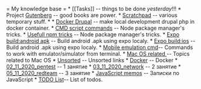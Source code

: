 = My knowledge base =
    * [[Tasks]] -- things to be done _yesterday_!!!
    * Project [Gutenberg](Gutenberg) -- good books are power.
    * [Scratchpad](Scratchpad) -- various temporary stuff.
    * 
    * [Docker Drupal](Docker-Drupal) -- make local development drupal php in docker container.
    * [CMD script commands](cmd-scripts) -- Node package manager's tricks.
    * [Usefull npm tricks](npm-tricks) -- Node package manager's tricks.
    * [Expo build:android apk](expo_build_android) -- Build android .apk using expo localy.
    * [Expo build:ios](expo_build_ios) -- Build android .apk using expo localy.
    * [Mobile emulation cmd](mobile_emulation_cmd)-- Commands to work with emulator/simulator from terminal.
    * [Mac OS related ](mac_os_stuff)-- Topics related to Mac OS
    * [Unsorted](unsorted.md) -- Unsorted links
    * [Docker](docker.md) -- Docker
    * [02_11_2020_pentest](02_11_2020_pentest.md) -- 1 занятие
    * [03_11_2020_network](03_11_2020_network.md) -- 2 занятие
    * [05_11_2020_redteam](05_11_2020_readteam.md) -- 3 занятие
    * [JavaScript memos](javaScript_memos.md) -- Записки по JavaScript
    * [TODO List](todo_list)-- List of todos.
